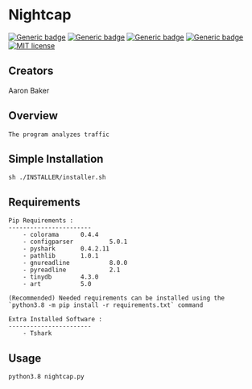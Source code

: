 # Nightcap
[![Generic badge](https://img.shields.io/badge/Python-3.8-blue.svg)](https://www.python.org/downloads/release/python-373/)
[![Generic badge](https://img.shields.io/badge/build-passing-GREEN.svg)]()
[![Generic badge](https://img.shields.io/badge/version-1.0-GREEN.svg)]()
[![Generic badge](https://img.shields.io/badge/wiki-in_progress-yellow.svg)](https://github.com/abaker2010/nightcap/wiki)
[![MIT license](https://img.shields.io/badge/License-MIT-blue.svg)](https://github.com/abaker2010/nightcap/blob/master/LICENSE)


Creators 
-----------------------
Aaron Baker

Overview
-----------------------

	The program analyzes traffic


Simple Installation
-----------------------
	sh ./INSTALLER/installer.sh
	
Requirements
-----------------------
	Pip Requirements : 
	-----------------------
		- colorama		0.4.4
		- configparser 	        5.0.1
		- pyshark		0.4.2.11
		- pathlib		1.0.1
		- gnureadline	        8.0.0
		- pyreadline 	        2.1
		- tinydb		4.3.0
		- art 			5.0
	
	(Recommended) Needed requirements can be installed using the `python3.8 -m pip install -r requirements.txt` command

	Extra Installed Software : 
	-----------------------
		- Tshark
		


Usage
-----------------------

	python3.8 nightcap.py

